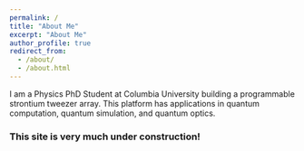 ```yaml
---
permalink: /
title: "About Me"
excerpt: "About Me"
author_profile: true
redirect_from:
  - /about/
  - /about.html
---
```

I am a Physics PhD Student at Columbia University building a programmable strontium tweezer array. This platform has applications in quantum computation, quantum simulation, and quantum optics.

### This site is very much under construction!
